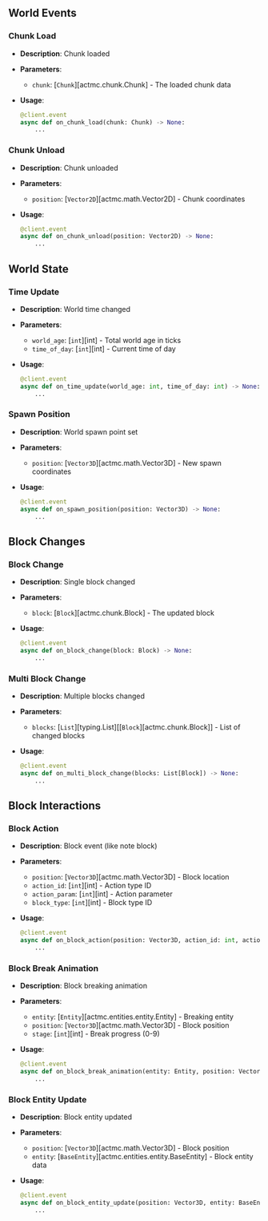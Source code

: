 ## World Events

### Chunk Load

* **Description**: Chunk loaded
* **Parameters**:

  * `chunk`: [`Chunk`][actmc.chunk.Chunk] - The loaded chunk data
* **Usage**:

  ```python
  @client.event
  async def on_chunk_load(chunk: Chunk) -> None:
      ...
  ```

### Chunk Unload

* **Description**: Chunk unloaded
* **Parameters**:

  * `position`: [`Vector2D`][actmc.math.Vector2D] - Chunk coordinates
* **Usage**:

  ```python
  @client.event
  async def on_chunk_unload(position: Vector2D) -> None:
      ...
  ```

## World State

### Time Update

* **Description**: World time changed
* **Parameters**:

  * `world_age`: [`int`][int] - Total world age in ticks
  * `time_of_day`: [`int`][int] - Current time of day
* **Usage**:

  ```python
  @client.event
  async def on_time_update(world_age: int, time_of_day: int) -> None:
      ...
  ```

### Spawn Position

* **Description**: World spawn point set
* **Parameters**:

  * `position`: [`Vector3D`][actmc.math.Vector3D] - New spawn coordinates
* **Usage**:

  ```python
  @client.event
  async def on_spawn_position(position: Vector3D) -> None:
      ...
  ```

## Block Changes

### Block Change

* **Description**: Single block changed
* **Parameters**:

  * `block`: [`Block`][actmc.chunk.Block] - The updated block
* **Usage**:

  ```python
  @client.event
  async def on_block_change(block: Block) -> None:
      ...
  ```

### Multi Block Change

* **Description**: Multiple blocks changed
* **Parameters**:

  * `blocks`: [`List`][typing.List][[`Block`][actmc.chunk.Block]] - List of changed blocks
* **Usage**:

  ```python
  @client.event
  async def on_multi_block_change(blocks: List[Block]) -> None:
      ...
  ```

## Block Interactions

### Block Action

* **Description**: Block event (like note block)
* **Parameters**:

  * `position`: [`Vector3D`][actmc.math.Vector3D] - Block location
  * `action_id`: [`int`][int] - Action type ID
  * `action_param`: [`int`][int] - Action parameter
  * `block_type`: [`int`][int] - Block type ID
* **Usage**:

  ```python
  @client.event
  async def on_block_action(position: Vector3D, action_id: int, action_param: int, block_type: int) -> None:
      ...
  ```

### Block Break Animation

* **Description**: Block breaking animation
* **Parameters**:

  * `entity`: [`Entity`][actmc.entities.entity.Entity] - Breaking entity
  * `position`: [`Vector3D`][actmc.math.Vector3D] - Block position
  * `stage`: [`int`][int] - Break progress (0-9)
* **Usage**:

  ```python
  @client.event
  async def on_block_break_animation(entity: Entity, position: Vector3D, stage: int) -> None:
      ...
  ```

### Block Entity Update

* **Description**: Block entity updated
* **Parameters**:

  * `position`: [`Vector3D`][actmc.math.Vector3D] - Block position
  * `entity`: [`BaseEntity`][actmc.entities.entity.BaseEntity] - Block entity data
* **Usage**:

  ```python
  @client.event
  async def on_block_entity_update(position: Vector3D, entity: BaseEntity) -> None:
      ...
  ```